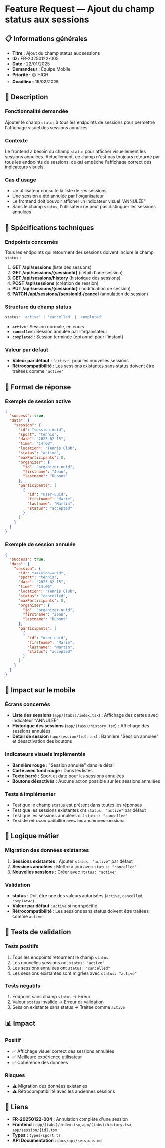 # Feature Request — Ajout du champ status aux sessions

## 📋 Informations générales

- **Titre :** Ajout du champ status aux sessions
- **ID :** FR-20250122-005
- **Date :** 22/01/2025
- **Demandeur :** Équipe Mobile
- **Priorité :** 🟡 HIGH
- **Deadline :** 15/02/2025

## 🎯 Description

### Fonctionnalité demandée
Ajouter le champ `status` à tous les endpoints de sessions pour permettre l'affichage visuel des sessions annulées.

### Contexte
Le frontend a besoin du champ `status` pour afficher visuellement les sessions annulées. Actuellement, ce champ n'est pas toujours retourné par tous les endpoints de sessions, ce qui empêche l'affichage correct des indicateurs visuels.

### Cas d'usage
- Un utilisateur consulte la liste de ses sessions
- Une session a été annulée par l'organisateur
- Le frontend doit pouvoir afficher un indicateur visuel "ANNULÉE"
- Sans le champ `status`, l'utilisateur ne peut pas distinguer les sessions annulées

## 🔧 Spécifications techniques

### Endpoints concernés
Tous les endpoints qui retournent des sessions doivent inclure le champ `status` :

1. **GET /api/sessions** (liste des sessions)
2. **GET /api/sessions/{sessionId}** (détail d'une session)
3. **GET /api/sessions/history** (historique des sessions)
4. **POST /api/sessions** (création de session)
5. **PUT /api/sessions/{sessionId}** (modification de session)
6. **PATCH /api/sessions/{sessionId}/cancel** (annulation de session)

### Structure du champ status
```typescript
status: 'active' | 'cancelled' | 'completed'
```

- **`active`** : Session normale, en cours
- **`cancelled`** : Session annulée par l'organisateur
- **`completed`** : Session terminée (optionnel pour l'instant)

### Valeur par défaut
- **Valeur par défaut** : `'active'` pour les nouvelles sessions
- **Rétrocompatibilité** : Les sessions existantes sans status doivent être traitées comme `'active'`

## 📡 Format de réponse

### Exemple de session active
```json
{
  "success": true,
  "data": {
    "session": {
      "id": "session-uuid",
      "sport": "tennis",
      "date": "2025-02-15",
      "time": "14:00",
      "location": "Tennis Club",
      "status": "active",
      "maxParticipants": 8,
      "organizer": {
        "id": "organizer-uuid",
        "firstname": "Jean",
        "lastname": "Dupont"
      },
      "participants": [
        {
          "id": "user-uuid",
          "firstname": "Marie",
          "lastname": "Martin",
          "status": "accepted"
        }
      ]
    }
  }
}
```

### Exemple de session annulée
```json
{
  "success": true,
  "data": {
    "session": {
      "id": "session-uuid",
      "sport": "tennis",
      "date": "2025-02-15",
      "time": "14:00",
      "location": "Tennis Club",
      "status": "cancelled",
      "maxParticipants": 8,
      "organizer": {
        "id": "organizer-uuid",
        "firstname": "Jean",
        "lastname": "Dupont"
      },
      "participants": [
        {
          "id": "user-uuid",
          "firstname": "Marie",
          "lastname": "Martin",
          "status": "accepted"
        }
      ]
    }
  }
}
```

## 📱 Impact sur le mobile

### Écrans concernés
- **Liste des sessions** (`app/(tabs)/index.tsx`) : Affichage des cartes avec indicateur "ANNULÉE"
- **Historique des sessions** (`app/(tabs)/history.tsx`) : Affichage des sessions annulées
- **Détail de session** (`app/session/[id].tsx`) : Bannière "Session annulée" et désactivation des boutons

### Indicateurs visuels implémentés
- **Bannière rouge** : "Session annulée" dans le détail
- **Carte avec fond rouge** : Dans les listes
- **Texte barré** : Sport et date pour les sessions annulées
- **Boutons désactivés** : Aucune action possible sur les sessions annulées

### Tests à implémenter
- Test que le champ `status` est présent dans toutes les réponses
- Test que les sessions existantes ont `status: "active"` par défaut
- Test que les sessions annulées ont `status: "cancelled"`
- Test de rétrocompatibilité avec les anciennes sessions

## 🔄 Logique métier

### Migration des données existantes
1. **Sessions existantes** : Ajouter `status: "active"` par défaut
2. **Sessions annulées** : Mettre à jour avec `status: "cancelled"`
3. **Nouvelles sessions** : Créer avec `status: "active"`

### Validation
- **status** : Doit être une des valeurs autorisées (`active`, `cancelled`, `completed`)
- **Valeur par défaut** : `active` si non spécifié
- **Rétrocompatibilité** : Les sessions sans status doivent être traitées comme `active`

## 🧪 Tests de validation

### Tests positifs
1. Tous les endpoints retournent le champ `status`
2. Les nouvelles sessions ont `status: "active"`
3. Les sessions annulées ont `status: "cancelled"`
4. Les sessions existantes sont migrées avec `status: "active"`

### Tests négatifs
1. Endpoint sans champ `status` → Erreur
2. Valeur `status` invalide → Erreur de validation
3. Session existante sans status → Traitée comme `active`

## 📊 Impact

### Positif
- ✅ Affichage visuel correct des sessions annulées
- ✅ Meilleure expérience utilisateur
- ✅ Cohérence des données

### Risques
- ⚠️ Migration des données existantes
- ⚠️ Rétrocompatibilité avec les anciennes sessions

## 🔗 Liens

- **FR-20250122-004** : Annulation complète d'une session
- **Frontend** : `app/(tabs)/index.tsx`, `app/(tabs)/history.tsx`, `app/session/[id].tsx`
- **Types** : `types/sport.ts`
- **API Documentation** : `docs/api/sessions.md`
